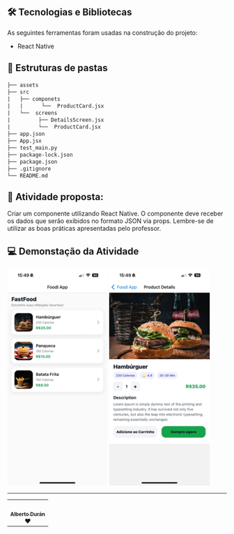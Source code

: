 ## 🛠 Tecnologias e Bibliotecas

As seguintes ferramentas foram usadas na construção do projeto:

- React Native

## 📂 Estruturas de pastas

```
├── assets
├── src
|   ├── componets
|   |      └──  ProductCard.jsx
|   └──  screens
|         ├── DetailsScreen.jsx
|         └──  ProductCard.jsx
├── app.json
├── App.jsx
├── test_main.py
├── package-lock.json
├── package.json
├── .gitignore  
└── README.md
```

## 🚀 Atividade proposta:

Criar um componente utilizando React Native. O componente deve receber os dados que serão exibidos no formato JSON via props. Lembre-se de utilizar as boas práticas apresentadas pelo professor.

## 💻 Demonstação da Atividade

 <img src="/assets/home.jpg" height="500px" alt=""/>

 <img src="/assets/detailsProduct.jpg" height="500px" alt=""/>


***

<table>
  <tr>
    <td align="center"><a href="https://www.linkedin.com/in/alberto-janeiro"><img style="border-radius: 50%;" src="https://avatars.githubusercontent.com/u/67593467?v=44" width="100px;" alt=""/><br /><sub><b>Alberto Durán</b></sub></a><br />❤️</td>
  </tr>
</table>
